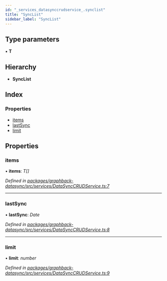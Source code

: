 ```yaml
---
id: "_services_datasynccrudservice_.synclist"
title: "SyncList"
sidebar_label: "SyncList"
---
```


## Type parameters

▪ **T**

## Hierarchy

* **SyncList**

## Index

### Properties

* [items](_services_datasynccrudservice_.synclist.md#items)
* [lastSync](_services_datasynccrudservice_.synclist.md#lastsync)
* [limit](_services_datasynccrudservice_.synclist.md#limit)

## Properties

###  items

• **items**: *T[]*

*Defined in [packages/graphback-datasync/src/services/DataSyncCRUDService.ts:7](https://github.com/aerogear/graphback/blob/63664df15/packages/graphback-datasync/src/services/DataSyncCRUDService.ts#L7)*

___

###  lastSync

• **lastSync**: *Date*

*Defined in [packages/graphback-datasync/src/services/DataSyncCRUDService.ts:8](https://github.com/aerogear/graphback/blob/63664df15/packages/graphback-datasync/src/services/DataSyncCRUDService.ts#L8)*

___

###  limit

• **limit**: *number*

*Defined in [packages/graphback-datasync/src/services/DataSyncCRUDService.ts:9](https://github.com/aerogear/graphback/blob/63664df15/packages/graphback-datasync/src/services/DataSyncCRUDService.ts#L9)*

